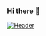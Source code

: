 ### Hi there 👋
[![Header](https://raw.githubusercontent.com/MartinHeinz/<OWNER>/<OWNER>/readme_header.png "Header")](https://some-url.dev/)
<!--
**walaafahad1994/walaafahad1994** is a ✨ _special_ ✨ repository because its `README.md` (this file) appears on your GitHub profile.
# Hello, folks! <img src="https://raw.githubusercontent.com/MartinHeinz/MartinHeinz/master/wave.gif" width="30px">
Here are some ideas to get you started:

- 🔭 I’m currently working on IOS apps and Java Apps
- 🌱 I’m currently learning DevOps and Azure services 
- 👯 I’m looking to collaborate on ...
- 💬 Ask me about DevOps , ios , java
- 📫 How to reach me: Walaafahad1993@gmail.com

-->
